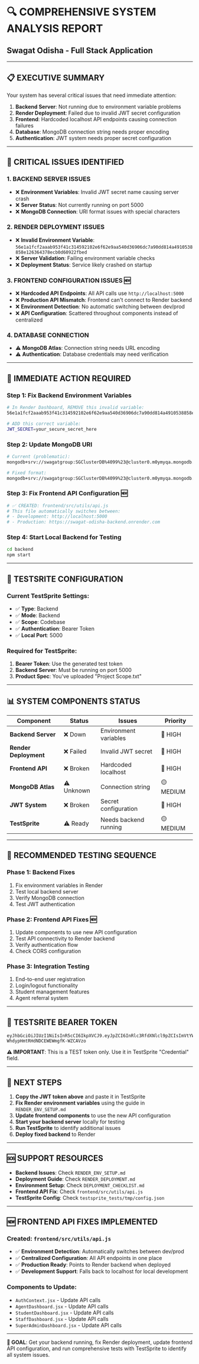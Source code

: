 # 🔍 **COMPREHENSIVE SYSTEM ANALYSIS REPORT**
## Swagat Odisha - Full Stack Application

---

## 📋 **EXECUTIVE SUMMARY**
Your system has several critical issues that need immediate attention:
1. **Backend Server**: Not running due to environment variable problems
2. **Render Deployment**: Failed due to invalid JWT secret configuration
3. **Frontend**: Hardcoded localhost API endpoints causing connection failures
4. **Database**: MongoDB connection string needs proper encoding
5. **Authentication**: JWT system needs proper secret configuration

---

## 🚨 **CRITICAL ISSUES IDENTIFIED**

### **1. BACKEND SERVER ISSUES**
- ❌ **Environment Variables**: Invalid JWT secret name causing server crash
- ❌ **Server Status**: Not currently running on port 5000
- ❌ **MongoDB Connection**: URI format issues with special characters

### **2. RENDER DEPLOYMENT ISSUES**
- ❌ **Invalid Environment Variable**: `56e1a1fcf2aaab953f41c314592102e6f62e9aa540d36906dc7a90dd814a4910538858e126364378ecb0d60922fbed`
- ❌ **Server Validation**: Failing environment variable checks
- ❌ **Deployment Status**: Service likely crashed on startup

### **3. FRONTEND CONFIGURATION ISSUES** 🆕
- ❌ **Hardcoded API Endpoints**: All API calls use `http://localhost:5000`
- ❌ **Production API Mismatch**: Frontend can't connect to Render backend
- ❌ **Environment Detection**: No automatic switching between dev/prod
- ❌ **API Configuration**: Scattered throughout components instead of centralized

### **4. DATABASE CONNECTION**
- ⚠️ **MongoDB Atlas**: Connection string needs URL encoding
- ⚠️ **Authentication**: Database credentials may need verification

---

## 🔧 **IMMEDIATE ACTION REQUIRED**

### **Step 1: Fix Backend Environment Variables**
```bash
# In Render Dashboard, REMOVE this invalid variable:
56e1a1fcf2aaab953f41c314592102e6f62e9aa540d36906dc7a90dd814a4910538858e126364378ecb0d60922fbed

# ADD this correct variable:
JWT_SECRET=your_secure_secret_here
```

### **Step 2: Update MongoDB URI**
```bash
# Current (problematic):
mongodb+srv://swagatgroup:SGClusterDB%4099%23@cluster0.m0ymyqa.mongodb.net/?retryWrites=true&w=majority&appName=Cluster0

# Fixed format:
mongodb+srv://swagatgroup:SGClusterDB%4099%23@cluster0.m0ymyqa.mongodb.net/swagat_odisha?retryWrites=true&w=majority&appName=Cluster0
```

### **Step 3: Fix Frontend API Configuration** 🆕
```bash
# ✅ CREATED: frontend/src/utils/api.js
# This file automatically switches between:
# - Development: http://localhost:5000
# - Production: https://swagat-odisha-backend.onrender.com
```

### **Step 4: Start Local Backend for Testing**
```bash
cd backend
npm start
```

---

## 🧪 **TESTSRITE CONFIGURATION**

### **Current TestSprite Settings:**
- ✅ **Type**: Backend
- ✅ **Mode**: Backend
- ✅ **Scope**: Codebase
- ✅ **Authentication**: Bearer Token
- ✅ **Local Port**: 5000

### **Required for TestSprite:**
1. **Bearer Token**: Use the generated test token
2. **Backend Server**: Must be running on port 5000
3. **Product Spec**: You've uploaded "Project Scope.txt"

---

## 📊 **SYSTEM COMPONENTS STATUS**

| Component | Status | Issues | Priority |
|-----------|--------|---------|----------|
| **Backend Server** | ❌ Down | Environment variables | 🔴 HIGH |
| **Render Deployment** | ❌ Failed | Invalid JWT secret | 🔴 HIGH |
| **Frontend API** | ❌ Broken | Hardcoded localhost | 🔴 HIGH |
| **MongoDB Atlas** | ⚠️ Unknown | Connection string | 🟡 MEDIUM |
| **JWT System** | ❌ Broken | Secret configuration | 🔴 HIGH |
| **TestSprite** | ⚠️ Ready | Needs backend running | 🟡 MEDIUM |

---

## 🎯 **RECOMMENDED TESTING SEQUENCE**

### **Phase 1: Backend Fixes**
1. Fix environment variables in Render
2. Test local backend server
3. Verify MongoDB connection
4. Test JWT authentication

### **Phase 2: Frontend API Fixes** 🆕
1. Update components to use new API configuration
2. Test API connectivity to Render backend
3. Verify authentication flow
4. Check CORS configuration

### **Phase 3: Integration Testing**
1. End-to-end user registration
2. Login/logout functionality
3. Student management features
4. Agent referral system

---

## 🔑 **TESTSRITE BEARER TOKEN**
```
eyJhbGciOiJIUzI1NiIsInR5cCI6IkpXVCJ9.eyJpZCI6InRlc3RfdXNlcl9pZCIsImVtYWlsIjoidGVzdEBzd2FnYXRvZGlzaGEuY29tIiwicm9sZSI6ImFkbWluIiwiaWF0IjoxNzU2MzU4OTAwLCJleHAiOjE3NTY0NDUzMDB9.WE18qqCyxFP2-WhdypHmtRHdNDCEWEWmgfK-WZCAVzo
```

**⚠️ IMPORTANT**: This is a TEST token only. Use it in TestSprite "Credential" field.

---

## 📝 **NEXT STEPS**

1. **Copy the JWT token above** and paste it in TestSprite
2. **Fix Render environment variables** using the guide in `RENDER_ENV_SETUP.md`
3. **Update frontend components** to use the new API configuration
4. **Start your backend server** locally for testing
5. **Run TestSprite** to identify additional issues
6. **Deploy fixed backend** to Render

---

## 🆘 **SUPPORT RESOURCES**

- **Backend Issues**: Check `RENDER_ENV_SETUP.md`
- **Deployment Guide**: Check `RENDER_DEPLOYMENT.md`
- **Environment Setup**: Check `DEPLOYMENT_CHECKLIST.md`
- **Frontend API Fix**: Check `frontend/src/utils/api.js`
- **TestSprite Config**: Check `testsprite_tests/tmp/config.json`

---

## 🆕 **FRONTEND API FIXES IMPLEMENTED**

### **Created: `frontend/src/utils/api.js`**
- ✅ **Environment Detection**: Automatically switches between dev/prod
- ✅ **Centralized Configuration**: All API endpoints in one place
- ✅ **Production Ready**: Points to Render backend when deployed
- ✅ **Development Support**: Falls back to localhost for local development

### **Components to Update:**
- `AuthContext.jsx` - Update API calls
- `AgentDashboard.jsx` - Update API calls  
- `StudentDashboard.jsx` - Update API calls
- `StaffDashboard.jsx` - Update API calls
- `SuperAdminDashboard.jsx` - Update API calls

---

**🎯 GOAL**: Get your backend running, fix Render deployment, update frontend API configuration, and run comprehensive tests with TestSprite to identify all system issues.

